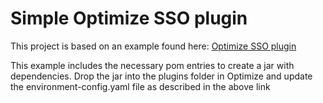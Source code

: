 # Simple Optimize SSO plugin
This project is based on an example found here:
[Optimize SSO plugin](https://docs.camunda.org/optimize/develop/technical-guide/plugins/single-sign-on/)

This example includes the necessary pom entries to create a jar with dependencies. Drop the jar into the plugins folder
in Optimize and update the environment-config.yaml file as described in the above link 